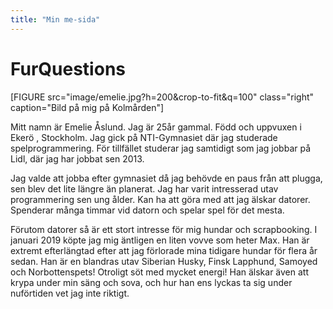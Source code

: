 ```yaml
---
title: "Min me-sida"
---
```

FurQuestions
=========================


[FIGURE src="image/emelie.jpg?h=200&crop-to-fit&q=100" class="right" caption="Bild på mig på Kolmården"]

Mitt namn är Emelie Åslund. Jag är 25år gammal. Född och uppvuxen i Ekerö , Stockholm. Jag gick på NTI-Gymnasiet där jag studerade spelprogrammering. För tillfället studerar jag samtidigt som jag jobbar på Lidl, där jag har jobbat sen 2013.  

Jag valde att jobba efter gymnasiet då jag behövde en paus från att plugga, sen blev det lite längre än planerat. Jag har varit intresserad utav programmering sen ung ålder. Kan ha att göra med att jag älskar datorer. Spenderar många timmar vid datorn och spelar spel för det mesta.  

Förutom datorer så är ett stort intresse för mig hundar och scrapbooking. I januari 2019 köpte jag mig äntligen en liten vovve som heter Max. Han är extremt efterlängtad efter att jag förlorade mina tidigare hundar för flera år sedan. Han är en blandras utav Siberian Husky, Finsk Lapphund, Samoyed och Norbottenspets! Otroligt söt med mycket energi! Han älskar även att krypa under min säng och sova, och hur han ens lyckas ta sig under nuförtiden vet jag inte riktigt.
